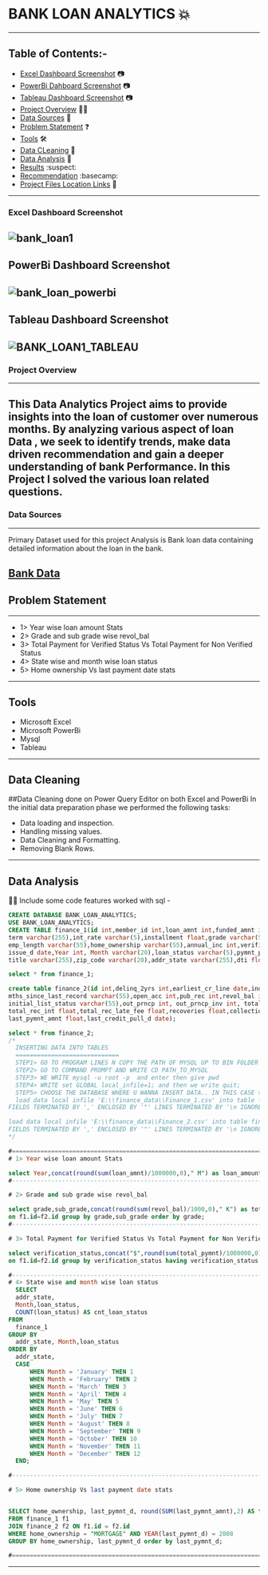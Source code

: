 # BANK LOAN ANALYTICS 💥
---
## Table of Contents:-
 - [Excel Dashboard Screenshot](#excel-dashboard-screenshot) 📷
 - [PowerBi Dahboard Screenshot](#powerbi-dashboard-screenshot) 📷
 - [Tableau Dashboard Screenshot](#tableau-dashboard-screenshot) 📷
 - [Project Overview](#project-overview) 🧑‍💻
 - [Data Sources](#data-sources) 📁
 - [Problem Statement](#problem-statement) ❓
 - [Tools](#Tools) 🛠️
 - [Data CLeaning](#data-cleaning) 🔨 
 - [Data Analysis](#data-analysis)  🧮
 - [Results](#results)  :suspect:
 - [Recommendation](#recommendation)  :basecamp:
 - [Project Files Location Links](#project-files-location-links)  📂
---
### Excel Dashboard Screenshot 
![bank_loan1](https://github.com/shabbar88/BANK--LOAN/assets/68353026/0204f917-0bea-4d2c-a8ae-f5968b480e3a)
---


## PowerBi Dashboard Screenshot
![bank_loan_powerbi](https://github.com/shabbar88/BANK--LOAN/assets/68353026/b685993e-d1ef-4cc4-a406-1309ef7d03b3)
---


## Tableau Dashboard Screenshot
![BANK_LOAN1_TABLEAU](https://github.com/shabbar88/BANK--LOAN/assets/68353026/3af8bc37-38ce-4531-bbda-f9475a2c5a79)
---

### **Project Overview**
---
This Data Analytics Project aims to provide insights into the loan of customer over numerous months. By analyzing various aspect of loan Data , we seek to identify trends, make data driven recommendation
and gain a deeper understanding of bank Performance. In this Project I solved the various loan related questions.
---

### Data Sources
---

Primary Dataset used for this project Analysis is Bank loan data containing detailed information about the loan in the bank.

[Bank Data](https://drive.google.com/drive/folders/1wc-gkqra5fnJE07QW6fUtMClRfpCJG4F?usp=sharing)
---

## **Problem Statement**
---
* 1> Year wise loan amount Stats
* 2> Grade and sub grade wise revol_bal
* 3> Total Payment for Verified Status Vs Total Payment for Non Verified Status
* 4> State wise and month wise loan status
* 5> Home ownership Vs last payment date stats

---
## Tools
 * Microsoft Excel
 * Microsoft PowerBi
 * Mysql
 * Tableau
---

 ## Data Cleaning
 
 ##Data Cleaning done on Power Query Editor on both Excel and PowerBi
 In the initial data preparation phase we performed the following tasks:
 * Data loading and inspection.
 * Handling missing values.
 * Data Cleaning and Formatting.
 * Removing Blank Rows.
---

## Data Analysis 
 🧑‍🔧 Include some code features worked with sql - 
  ``` sql
CREATE DATABASE BANK_LOAN_ANALYTICS;
USE BANK_LOAN_ANALYTICS;
CREATE TABLE finance_1(id int,member_id int,loan_amnt int,funded_amnt int,funded_amnt_inv float,
term varchar(255),int_rate varchar(5),installment float,grade varchar(5),sub_grade varchar(5),emp_title varchar(100),
emp_length varchar(55),home_ownership varchar(55),annual_inc int,verification_status varchar(55),
issue_d date,Year int, Month varchar(20),loan_status varchar(5),pymnt_plan varchar(55),descr varchar(255),purpose varchar(255),
title varchar(255),zip_code varchar(20),addr_state varchar(255),dti float );

select * from finance_1;

create table finance_2(id int,delinq_2yrs int,earliest_cr_line date,inq_last_6mths int,mths_since_last_delinq varchar(55),
mths_since_last_record varchar(55),open_acc int,pub_rec int,revol_bal int, revol_util varchar(5), total_acc int,
initial_list_status varchar(55),out_prncp int, out_prncp_inv int, total_pymnt float,total_pymnt_inv float, total_rec_prncp float, 
total_rec_int float,total_rec_late_fee float,recoveries float,collection_recovery_fee float,last_pymnt_d date, 
last_pymnt_amnt float,last_credit_pull_d date);

select * from finance_2;
/*
    INSERTING DATA INTO TABLES 
    =============================
    STEP1> GO TO PROGRAM LINES N COPY THE PATH OF MYSQL UP TO BIN FOLDER (C:\Program Files\MySQL\MySQL Server 8.0\bin)
    STEP2> GO TO COMMAND PROMPT AND WRITE CD PATH_TO_MYSQL 
    STEP3> WE WRITE mysql -u root -p  and enter then give pwd 
    STEP4> WRITE set GLOBAL local_infile=1; and then we write quit; 
    STEP5> CHOOSE THE DATABASE WHERE U WANNA INSERT DATA.. IN THIS CASE > USE bank_loan_analytics
    load data local infile 'E:\\finance_data\\Finance_1.csv' into table finance_1
FIELDS TERMINATED BY ',' ENCLOSED BY '"' LINES TERMINATED BY '\n IGNORE 1 ROWS';

load data local infile 'E:\\finance_data\\Finance_2.csv' into table finance_2
FIELDS TERMINATED BY ',' ENCLOSED BY '"' LINES TERMINATED BY '\n IGNORE 1 ROWS';
*/

#===========================================================================================================================
# 1> Year wise loan amount Stats

select Year,concat(round(sum(loan_amnt)/1000000,0)," M") as loan_amount from finance_1 group by Year order by Year;
#-----------------------------------------------------------------------------------------------------------------

# 2> Grade and sub grade wise revol_bal

select grade,sub_grade,concat(round(sum(revol_bal)/1000,0)," K") as total_revol_bal from finance_1 f1 join finance_2 f2 
on f1.id=f2.id group by grade,sub_grade order by grade;
#----------------------------------------------------------------------------------------------------------------------

# 3> Total Payment for Verified Status Vs Total Payment for Non Verified Status

select verification_status,concat("$",round(sum(total_pymnt)/1000000,0)," M") as total_payment from finance_1 f1 join finance_2 f2  
on f1.id=f2.id group by verification_status having verification_status in ('verified','Not verified');

#-------------------------------------------------------------------------------------------------------------------------
# 4> State wise and month wise loan status
    SELECT 
    addr_state,
    Month,loan_status,
    COUNT(loan_status) AS cnt_loan_status 
FROM 
    finance_1
GROUP BY 
    addr_state, Month,loan_status
ORDER BY 
    addr_state, 
    CASE 
        WHEN Month = 'January' THEN 1
        WHEN Month = 'February' THEN 2
        WHEN Month = 'March' THEN 3
        WHEN Month = 'April' THEN 4
        WHEN Month = 'May' THEN 5
        WHEN Month = 'June' THEN 6
        WHEN Month = 'July' THEN 7
        WHEN Month = 'August' THEN 8
        WHEN Month = 'September' THEN 9
        WHEN Month = 'October' THEN 10
        WHEN Month = 'November' THEN 11
        WHEN Month = 'December' THEN 12
    END;

#-----------------------------------------------------------------------------------------------------------------------

# 5> Home ownership Vs last payment date stats


SELECT home_ownership, last_pymnt_d, round(SUM(last_pymnt_amnt),2) AS total_pay_amount
FROM finance_1 f1
JOIN finance_2 f2 ON f1.id = f2.id
WHERE home_ownership = "MORTGAGE" AND YEAR(last_pymnt_d) = 2008
GROUP BY home_ownership, last_pymnt_d order by last_pymnt_d;

#=========================================================================================================================v


 ```
---




